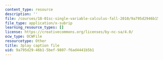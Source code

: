```yaml
---
content_type: resource
description: ''
file: /courses/18-01sc-single-variable-calculus-fall-2010/9a795d2946b15bef9807f6ad4441b5b1_BSAA0akmPEU.vtt
file_type: application/x-subrip
learning_resource_types: []
license: https://creativecommons.org/licenses/by-nc-sa/4.0/
ocw_type: OCWFile
resourcetype: Other
title: 3play caption file
uid: 9a795d29-46b1-5bef-9807-f6ad4441b5b1
---
```

